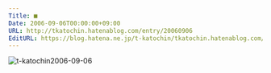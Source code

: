```yaml
---
Title: ■
Date: 2006-09-06T00:00:00+09:00
URL: http://tkatochin.hatenablog.com/entry/20060906
EditURL: https://blog.hatena.ne.jp/t-katochin/tkatochin.hatenablog.com/atom/entry/6653586347154755750
---
```


<img class="photo" src="http://d.hatena.ne.jp/images/diary/t/t-katochin/2006-09-06.jpg" alt="t-katochin2006-09-06" title="t-katochin2006-09-06">
